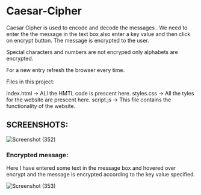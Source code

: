 # Caesar-Cipher

Caesar Cipher is used to encode and decode the messages . We need to enter the the message in the text box also enter a key value and then click on encrypt button.
The message is encrypted to the user.


Special characters and numbers are not encryped only alphabets are encrypted.

For a new entry refresh the browser every time.

Files in this project:

index.html -> ALl the HMTL code is prescent here.
styles.css -> All the tyles for the website are prescent here.
script.js -> This file contains the functionality of the website.

## SCREENSHOTS:

![Screenshot (352)](https://user-images.githubusercontent.com/80022302/221332711-951712bd-d73d-4cf7-95c3-aab820ff2d0b.png)

### Encrypted message:

Here I have entered some text in the message box and hovered over encrypt and the message is encrypted according to the key value specified.

![Screenshot (353)](https://user-images.githubusercontent.com/80022302/221332734-c669fbd2-3969-4b52-b4c7-e9e376dede9d.png)

